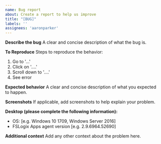 ```yaml
---
name: Bug report
about: Create a report to help us improve
title: "[BUG]"
labels: ''
assignees: 'aaronparker'
---
```


**Describe the bug**
A clear and concise description of what the bug is.

**To Reproduce**
Steps to reproduce the behavior:

1. Go to '...'
2. Click on '....'
3. Scroll down to '....'
4. See error

**Expected behavior**
A clear and concise description of what you expected to happen.

**Screenshots**
If applicable, add screenshots to help explain your problem.

**Desktop (please complete the following information):**

- OS: [e.g. Windows 10 1709, Windows Server 2016]
- FSLogix Apps agent version [e.g. 2.9.6964.52690]

**Additional context**
Add any other context about the problem here.
